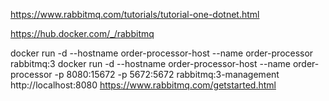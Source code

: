 https://www.rabbitmq.com/tutorials/tutorial-one-dotnet.html

https://hub.docker.com/_/rabbitmq

docker run -d --hostname order-processor-host --name order-processor rabbitmq:3
docker run -d --hostname order-processor-host --name order-processor -p 8080:15672 -p  5672:5672 rabbitmq:3-management
http://localhost:8080
https://www.rabbitmq.com/getstarted.html